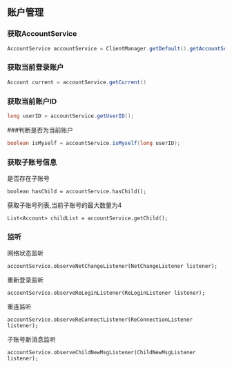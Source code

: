 ## 账户管理

### 获取AccountService

```java
AccountService accountService = ClientManager.getDefault().getAccountService()
```

### 获取当前登录账户

```java
Account current = accountService.getCurrent()
```
### 获取当前账户ID

```java
long userID = accountService.getUserID();
```
###判断是否为当前账户
```java 
boolean isMyself = accountService.isMyself(long userID);
```

### 获取子账号信息

是否存在子账号

~~~
boolean hasChild = accountService.hasChild();
~~~

获取子账号列表,当前子账号的最大数量为4

~~~
List<Account> childList = accountService.getChild();
~~~

### 监听

网络状态监听

~~~
accountService.observeNetChangeListener(NetChangeListener listener);
~~~

重新登录监听

~~~
accountService.observeReLoginListener(ReLoginListener listener);
~~~

重连监听

~~~
accountService.observeReConnectListener(ReConnectionListener listener);
~~~

子账号新消息监听

~~~
accountService.observeChildNewMsgListener(ChildNewMsgListener listener);
~~~


